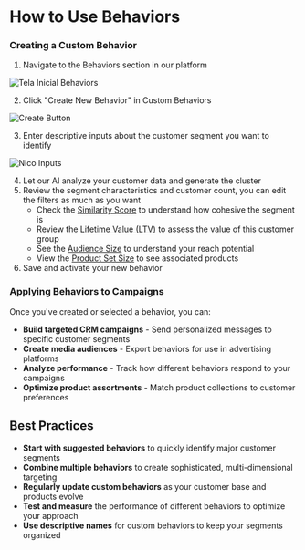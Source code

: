 # How to Use Behaviors

### Creating a Custom Behavior

1. Navigate to the Behaviors section in our platform

![Tela Inicial Behaviors](/img/tela1-behaviors.png)

2. Click "Create New Behavior" in Custom Behaviors

![Create Button](/img/tela2-behaviors.png)

3. Enter descriptive inputs about the customer segment you want to identify

![Nico Inputs](/img/tela3-behaviors.png)

4. Let our AI analyze your customer data and generate the cluster
5. Review the segment characteristics and customer count, you can edit the filters as much as you want
   - Check the [Similarity Score](./index#similarity-score-pontuação-de-similaridade) to understand how cohesive the segment is
   - Review the [Lifetime Value (LTV)](./index#lifetime-value-ltv) to assess the value of this customer group
   - See the [Audience Size](./index#audience-size) to understand your reach potential
   - View the [Product Set Size](./index#product-set-size) to see associated products
6. Save and activate your new behavior

### Applying Behaviors to Campaigns

Once you've created or selected a behavior, you can:

- **Build targeted CRM campaigns** - Send personalized messages to specific customer segments
- **Create media audiences** - Export behaviors for use in advertising platforms
- **Analyze performance** - Track how different behaviors respond to your campaigns
- **Optimize product assortments** - Match product collections to customer preferences

## Best Practices

- **Start with suggested behaviors** to quickly identify major customer segments
- **Combine multiple behaviors** to create sophisticated, multi-dimensional targeting
- **Regularly update custom behaviors** as your customer base and products evolve
- **Test and measure** the performance of different behaviors to optimize your approach
- **Use descriptive names** for custom behaviors to keep your segments organized
